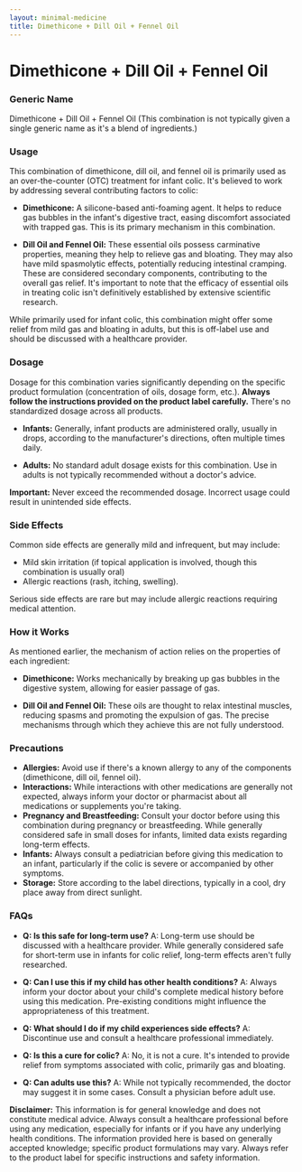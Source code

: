 ```yaml
---
layout: minimal-medicine
title: Dimethicone + Dill Oil + Fennel Oil
---
```


# Dimethicone + Dill Oil + Fennel Oil
### Generic Name

Dimethicone + Dill Oil + Fennel Oil (This combination is not typically given a single generic name as it's a blend of ingredients.)


### Usage

This combination of dimethicone, dill oil, and fennel oil is primarily used as an over-the-counter (OTC) treatment for infant colic.  It's believed to work by addressing several contributing factors to colic:

* **Dimethicone:** A silicone-based anti-foaming agent. It helps to reduce gas bubbles in the infant's digestive tract, easing discomfort associated with trapped gas.  This is its primary mechanism in this combination.

* **Dill Oil and Fennel Oil:** These essential oils possess carminative properties, meaning they help to relieve gas and bloating. They may also have mild spasmolytic effects, potentially reducing intestinal cramping.  These are considered secondary components, contributing to the overall gas relief.  It's important to note that the efficacy of essential oils in treating colic isn't definitively established by extensive scientific research.


While primarily used for infant colic, this combination might offer some relief from mild gas and bloating in adults, but this is off-label use and should be discussed with a healthcare provider.


### Dosage

Dosage for this combination varies significantly depending on the specific product formulation (concentration of oils, dosage form, etc.).  **Always follow the instructions provided on the product label carefully.**  There's no standardized dosage across all products.

* **Infants:**  Generally, infant products are administered orally, usually in drops, according to the manufacturer's directions, often multiple times daily.

* **Adults:**  No standard adult dosage exists for this combination.  Use in adults is not typically recommended without a doctor's advice.

**Important:** Never exceed the recommended dosage. Incorrect usage could result in unintended side effects.


### Side Effects

Common side effects are generally mild and infrequent, but may include:

* Mild skin irritation (if topical application is involved, though this combination is usually oral)
* Allergic reactions (rash, itching, swelling).

Serious side effects are rare but may include allergic reactions requiring medical attention.


### How it Works

As mentioned earlier, the mechanism of action relies on the properties of each ingredient:

* **Dimethicone:** Works mechanically by breaking up gas bubbles in the digestive system, allowing for easier passage of gas.

* **Dill Oil and Fennel Oil:**  These oils are thought to relax intestinal muscles, reducing spasms and promoting the expulsion of gas.  The precise mechanisms through which they achieve this are not fully understood.


### Precautions

* **Allergies:** Avoid use if there's a known allergy to any of the components (dimethicone, dill oil, fennel oil).
* **Interactions:**  While interactions with other medications are generally not expected, always inform your doctor or pharmacist about all medications or supplements you're taking.
* **Pregnancy and Breastfeeding:** Consult your doctor before using this combination during pregnancy or breastfeeding.  While generally considered safe in small doses for infants, limited data exists regarding long-term effects.
* **Infants:** Always consult a pediatrician before giving this medication to an infant, particularly if the colic is severe or accompanied by other symptoms.
* **Storage:** Store according to the label directions, typically in a cool, dry place away from direct sunlight.


### FAQs

* **Q: Is this safe for long-term use?** A:  Long-term use should be discussed with a healthcare provider.  While generally considered safe for short-term use in infants for colic relief, long-term effects aren't fully researched.

* **Q: Can I use this if my child has other health conditions?** A: Always inform your doctor about your child's complete medical history before using this medication.  Pre-existing conditions might influence the appropriateness of this treatment.

* **Q: What should I do if my child experiences side effects?** A: Discontinue use and consult a healthcare professional immediately.

* **Q: Is this a cure for colic?** A: No, it is not a cure.  It's intended to provide relief from symptoms associated with colic, primarily gas and bloating.

* **Q: Can adults use this?** A: While not typically recommended, the doctor may suggest it in some cases. Consult a physician before adult use.


**Disclaimer:** This information is for general knowledge and does not constitute medical advice.  Always consult a healthcare professional before using any medication, especially for infants or if you have any underlying health conditions.  The information provided here is based on generally accepted knowledge; specific product formulations may vary. Always refer to the product label for specific instructions and safety information.
